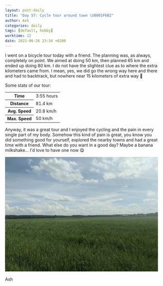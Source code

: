 ```yaml
---
layout: post-daily
title: "Day 57: Cycle tour around town \U0001F6B2"
author: Ash
categories: daily
tags: [default, hobby]
worktime: 12
date: 2021-06-26 23:34 +0200
---
```

I went on a bicycle tour today with a friend. The planning was, as always, completely on point. We aimed at doing 50 km, then planned 65 km and ended up doing 80 km. I do not have the slightest clue as to where the extra kilometers came from. I mean, yes, we did go the wrong way here and there and had to backtrack, but nowhere near 15 kilometers of extra way 🤔

Some stats of our tour:

<table class="table-vertical">
    <tr><th>Time</th><td>3:55 hours</td></tr>
    <tr><th>Distance</th><td>81.4 km</td></tr>
    <tr><th>Avg. Speed</th><td>20.8 km/h</td></tr>
    <tr><th>Max. Speed</th><td>50 km/h</td></tr>
</table>

Anyway, it was a great tour and I enjoyed the cycling and the pain in every single part of my body. Somehow this kind of pain is great, you know you did something good for yourself, explored the nearby towns and had a great time with a friend. What else do you want in a good day? Maybe a banana milkshake... I'd love to have one now 😋

![field](/assets/res/daily/day-57-cycling.jpg)

Ash

